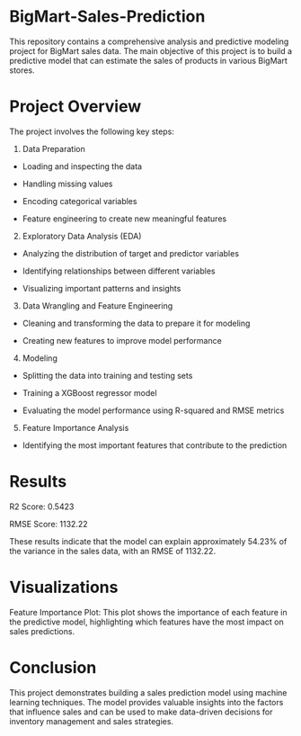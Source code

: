 # BigMart-Sales-Prediction
This repository contains a comprehensive analysis and predictive modeling project for BigMart sales data. The main objective of this project is to build a predictive model that can estimate the sales of products in various BigMart stores.

# Project Overview
The project involves the following key steps:

1. Data Preparation

  * Loading and inspecting the data

  * Handling missing values

  * Encoding categorical variables

  * Feature engineering to create new meaningful features

2. Exploratory Data Analysis (EDA)

  * Analyzing the distribution of target and predictor variables

  * Identifying relationships between different variables

  * Visualizing important patterns and insights

3. Data Wrangling and Feature Engineering

  * Cleaning and transforming the data to prepare it for modeling

  * Creating new features to improve model performance

4. Modeling

  * Splitting the data into training and testing sets

  * Training a XGBoost regressor model

  * Evaluating the model performance using R-squared and RMSE metrics

5. Feature Importance Analysis

  * Identifying the most important features that contribute to the prediction

# Results

R2 Score: 0.5423

RMSE Score: 1132.22

These results indicate that the model can explain approximately 54.23% of the variance in the sales data, with an RMSE of 1132.22.

# Visualizations
Feature Importance Plot: This plot shows the importance of each feature in the predictive model, highlighting which features have the most impact on sales predictions.

# Conclusion
This project demonstrates building a sales prediction model using machine learning techniques. The model provides valuable insights into the factors that influence sales and can be used to make data-driven decisions for inventory management and sales strategies.

